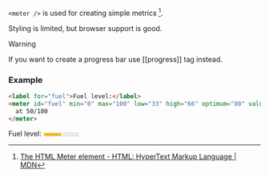 `<meter />` is used for creating simple metrics [^1].

Styling is limited, but browser support is good.

> [!WARNING]
> If you want to create a progress bar use [[progress]] tag instead.
### Example

```html
<label for="fuel">Fuel level:</label>
<meter id="fuel" min="0" max="100" low="33" high="66" optimum="80" value="50">
  at 50/100
</meter>
```

<label for="fuel">Fuel level:</label>
<meter id="fuel" min="0" max="100" low="33" high="66" optimum="80" value="50">
  at 50/100
</meter>


[^1]: [The HTML Meter element - HTML: HyperText Markup Language \| MDN](https://developer.mozilla.org/en-US/docs/Web/HTML/Reference/Elements/meter)
